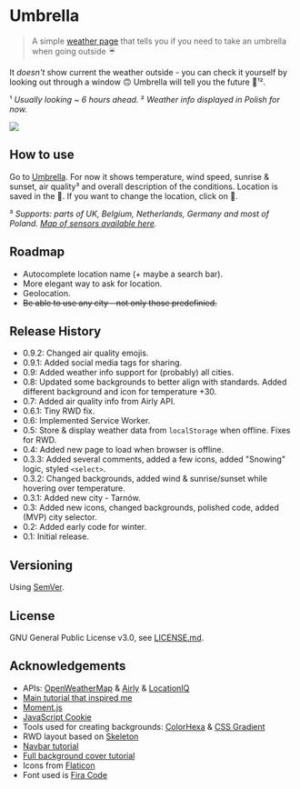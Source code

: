 # Umbrella

>A simple [weather page](https://vardecab.github.io/umbrella/umbrella.html) that tells you if you need to take an umbrella when going outside ☔

It _doesn't_ show current the weather outside - you can check it yourself by looking out through a window 🙃 Umbrella will tell you the future 🔮¹².  

¹ _Usually looking ~ 6 hours ahead._
² _Weather info displayed in Polish for now._

![](https://i.ibb.co/pwnX5wF/umbrella-1.png.png)

## How to use

Go to [Umbrella](https://vardecab.github.io/umbrella/umbrella.html). For now it shows temperature, wind speed, sunrise & sunset, air quality³ and overall description of the conditions. Location is saved in the 🍪. If you want to change the location, click on 🔀.

³ _Supports: parts of UK, Belgium, Netherlands, Germany and most of Poland. [Map of sensors available here](https://airly.eu/map/en/)._

## Roadmap

* Autocomplete location name (+ maybe a search bar).
* More elegant way to ask for location.
* Geolocation.
* <del>Be able to use any city - not only those predefinied.</del>

## Release History

* 0.9.2: Changed air quality emojis.
* 0.9.1: Added social media tags for sharing.
* 0.9: Added weather info support for (probably) all cities.
* 0.8: Updated some backgrounds to better align with standards. Added different background and icon for temperature +30.
* 0.7: Added air quality info from Airly API.
* 0.6.1: Tiny RWD fix.
* 0.6: Implemented Service Worker.
* 0.5: Store & display weather data from `localStorage` when offline. Fixes for RWD.
* 0.4: Added new page to load when browser is offline.
* 0.3.3: Added several comments, added a few icons, added "Snowing" logic, styled `<select>`. 
* 0.3.2: Changed backgrounds, added wind & sunrise/sunset while hovering over temperature.
* 0.3.1: Added new city - Tarnów.
* 0.3: Added new icons, changed backgrounds, polished code, added (MVP) city selector.
* 0.2: Added early code for winter.
* 0.1: Initial release.

## Versioning

Using [SemVer](http://semver.org/).

## License

GNU General Public License v3.0, see [LICENSE.md](https://github.com/vardecab/umbrella/blob/master/LICENSE).

## Acknowledgements

* APIs: [OpenWeatherMap](https://openweathermap.org/api) & [Airly](https://developer.airly.eu/api) & [LocationIQ](https://locationiq.com)
* [Main tutorial that inspired me](https://bytemaster.io/fetch-weather-openweathermap-api-javascript)
* [Moment.js](https://momentjs.com)
* [JavaScript Cookie](https://github.com/js-cookie/js-cookie)
* Tools used for creating backgrounds: [ColorHexa](https://www.colorhexa.com) & [CSS Gradient](https://cssgradient.io)
* RWD layout based on [Skeleton](http://getskeleton.com)
* [Navbar tutorial](https://www.w3schools.com/howto/howto_js_bottom_nav_responsive.asp)
* [Full background cover tutorial](https://css-tricks.com/perfect-full-page-background-image)
* Icons from [Flaticon](https://www.flaticon.com)
* Font used is [Fira Code](https://github.com/tonsky/FiraCode)